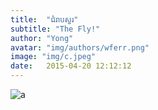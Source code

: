 ```yaml
---
title:  "ជំរាបសួរ"
subtitle: "The Fly!"
author: "Yong"
avatar: "img/authors/wferr.png"
image: "img/c.jpeg"
date:   2015-04-20 12:12:12
---
```


![a](/img/ipa/a.png)

